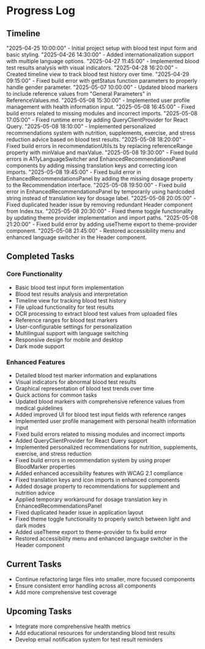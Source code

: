 # Progress Log

## Timeline

"2025-04-25 10:00:00" - Initial project setup with blood test input form and basic styling.
"2025-04-26 14:30:00" - Added internationalization support with multiple language options.
"2025-04-27 11:45:00" - Implemented blood test results analysis with visual indicators.
"2025-04-28 16:20:00" - Created timeline view to track blood test history over time.
"2025-04-29 09:15:00" - Fixed build error with getStatus function parameters to properly handle gender parameter.
"2025-05-07 10:00:00" - Updated blood markers to include reference values from "General Parameters" in ReferenceValues.md.
"2025-05-08 15:30:00" - Implemented user profile management with health information input.
"2025-05-08 16:45:00" - Fixed build errors related to missing modules and incorrect imports.
"2025-05-08 17:05:00" - Fixed runtime error by adding QueryClientProvider for React Query.
"2025-05-08 18:10:00" - Implemented personalized recommendations system with nutrition, supplements, exercise, and stress reduction advice based on blood test results.
"2025-05-08 18:20:00" - Fixed build errors in recommendationUtils.ts by replacing referenceRange property with minValue and maxValue.
"2025-05-08 19:30:00" - Fixed build errors in A11yLanguageSwitcher and EnhancedRecommendationsPanel components by adding missing translation keys and correcting icon imports.
"2025-05-08 19:45:00" - Fixed build error in EnhancedRecommendationsPanel by adding the missing dosage property to the Recommendation interface.
"2025-05-08 19:50:00" - Fixed build error in EnhancedRecommendationsPanel by temporarily using hardcoded string instead of translation key for dosage label.
"2025-05-08 20:05:00" - Fixed duplicated header issue by removing redundant Header component from Index.tsx.
"2025-05-08 20:30:00" - Fixed theme toggle functionality by updating theme provider implementation and import paths.
"2025-05-08 21:20:00" - Fixed build error by adding useTheme export to theme-provider component.
"2025-05-08 21:45:00" - Restored accessibility menu and enhanced language switcher in the Header component.

## Completed Tasks

### Core Functionality
- Basic blood test input form implementation
- Blood test results analysis and interpretation
- Timeline view for tracking blood test history
- File upload functionality for test results
- OCR processing to extract blood test values from uploaded files
- Reference ranges for blood test markers
- User-configurable settings for personalization
- Multilingual support with language switching
- Responsive design for mobile and desktop
- Dark mode support

### Enhanced Features
- Detailed blood test marker information and explanations
- Visual indicators for abnormal blood test results
- Graphical representation of blood test trends over time
- Quick actions for common tasks
- Updated blood markers with comprehensive reference values from medical guidelines
- Added improved UI for blood test input fields with reference ranges
- Implemented user profile management with personal health information input
- Fixed build errors related to missing modules and incorrect imports
- Added QueryClientProvider for React Query support
- Implemented personalized recommendations for nutrition, supplements, exercise, and stress reduction
- Fixed build errors in recommendation system by using proper BloodMarker properties
- Added enhanced accessibility features with WCAG 2.1 compliance
- Fixed translation keys and icon imports in enhanced components
- Added dosage property to recommendations for supplement and nutrition advice
- Applied temporary workaround for dosage translation key in EnhancedRecommendationsPanel
- Fixed duplicated header issue in application layout
- Fixed theme toggle functionality to properly switch between light and dark modes
- Added useTheme export to theme-provider to fix build error
- Restored accessibility menu and enhanced language switcher in the Header component

## Current Tasks
- Continue refactoring large files into smaller, more focused components
- Ensure consistent error handling across all components
- Add more comprehensive test coverage

## Upcoming Tasks
- Integrate more comprehensive health metrics
- Add educational resources for understanding blood test results
- Develop email notification system for test result reminders
